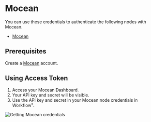 # Mocean

You can use these credentials to authenticate the following nodes with Mocean.
- [Mocean](/workflow/integrations/nodes/n8n-nodes-base.mocean/)

## Prerequisites

Create a [Mocean](https://dashboard.moceanapi.com/register?fr=n8n) account.

## Using Access Token

1. Access your Mocean Dashboard.
2. Your API key and secret will be visible.
3. Use the API key and secret in your Mocean node credentials in Workflow².

![Getting Mocean credentials](/_images/integrations/credentials/mocean/using-access-token.gif)
